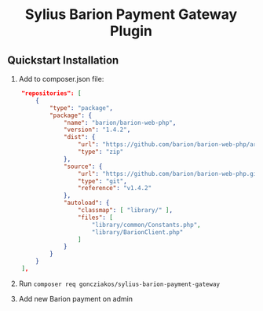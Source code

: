 <h1 align="center">Sylius Barion Payment Gateway Plugin</h1>

## Quickstart Installation

1. Add to composer.json file:

```json
    "repositories": [
        {
            "type": "package",
            "package": {
                "name": "barion/barion-web-php",
                "version": "1.4.2",
                "dist": {
                    "url": "https://github.com/barion/barion-web-php/archive/v1.4.2.zip",
                    "type": "zip"
                },
                "source": {
                    "url": "https://github.com/barion/barion-web-php.git",
                    "type": "git",
                    "reference": "v1.4.2"
                },
                "autoload": {
                    "classmap": [ "library/" ],
                    "files": [
                        "library/common/Constants.php",
                        "library/BarionClient.php"
                    ]
                }
            }
        }
    ],
```

2. Run `composer req goncziakos/sylius-barion-payment-gateway`

3. Add new Barion payment on admin
